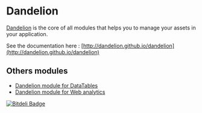 Dandelion
========================

[Dandelion](http://dandelion.github.io) is the core of all modules that helps you to manage your assets in your application.

See the documentation here : [http://dandelion.github.io/dandelion](http://dandelion.github.io/dandelion)


## Others modules

* [Dandelion module for DataTables](https://github.com/dandelion/dandelion-datatables)
* [Dandelion module for Web analytics](https://github.com/dandelion/dandelion-webanalytics)


[![Bitdeli Badge](https://d2weczhvl823v0.cloudfront.net/dandelion/dandelion/trend.png)](https://bitdeli.com/free "Bitdeli Badge")

